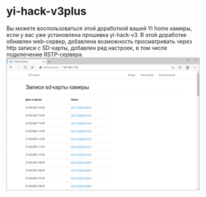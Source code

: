 # yi-hack-v3plus
Вы можете воспользоваться этой доработкой вашей Yi home камеры, если у вас уже установлена прошивка yi-hack-v3.
В этой доработке обнавлен web-сервер, добавлена возможность просматривать через http записи с SD-карты, добавлен ряд настроек, в том числе подключение RSTP-сервера.
![solarized palette](https://github.com/Arkady23/yi-hack-v3plus/blob/main/Screenshots/image_2021_02_21T13_57_08_096Z.png?raw=true)
